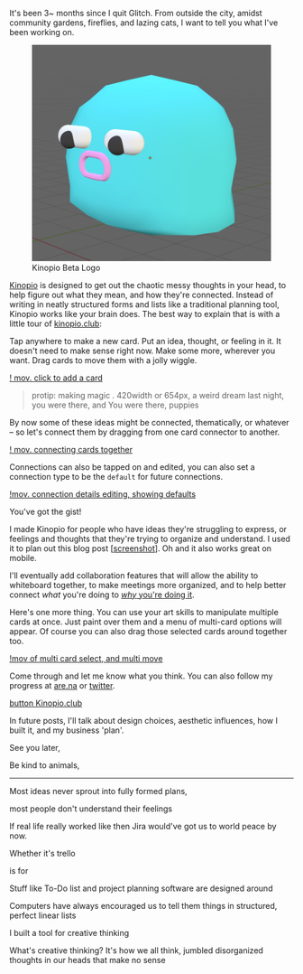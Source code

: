 It's been 3~ months since I quit Glitch. From outside the city, amidst community gardens, fireflies, and lazing cats, I want to tell you what I've been working on.

<figure>
  <img src="/images/2019/kinopio-beta-logo.jpg">
  <figcaption>Kinopio Beta Logo</figcaption>
</figure>

[Kinopio](https://kinopio.club) is designed to get out the chaotic messy thoughts in your head, to help figure out what they mean, and how they're connected. Instead of writing in neatly structured forms and lists like a traditional planning tool, Kinopio works like your brain does. The best way to explain that is with a little tour of [kinopio.club](https://kinopio.club):

Tap anywhere to make a new card. Put an idea, thought, or feeling in it. It doesn't need to make sense right now. Make some more, wherever you want. Drag cards to move them with a jolly wiggle.


[! mov. click to add a card](#)
> protip: making magic . 420width or 654px, a weird dream last night, you were there, and You were there, puppies

By now some of these ideas might be connected, thematically, or whatever – so let's connect them by dragging from one card connector to another.

[! mov. connecting cards together](#)

Connections can also be tapped on and edited, you can also set a connection type to be the `default` for future connections.

[!mov. connection details editing, showing defaults](#)

You've got the gist!

I made Kinopio for people who have ideas they're struggling to express, or  feelings and thoughts that they're trying to organize and understand. I used it to plan out this blog post [[screenshot](#)]. Oh and it also works great on mobile.

I'll eventually add collaboration features that will allow the ability to whiteboard together, to make meetings more organized, and to help better connect _what_ you're doing to [_why_ you're doing it](http://pketh.org/better-things.html).

Here's one more thing. You can use your art skills to manipulate multiple cards at once. Just paint over them and a menu of multi-card options will appear. Of course you can also drag those selected cards around together too.

[!mov of multi card select, and multi move](#)

Come through and let me know what you think. You can also follow my progress at [are.na](https://www.are.na/kinopio) or [twitter](https://twitter.com/KinopioClub).

[button Kinopio.club](#)

In future posts, I'll talk about design choices, aesthetic influences, how I built it, and my business 'plan'.

See you later,

Be kind to animals,

---- ----




Most ideas never sprout into fully formed plans,

most people don't understand their feelings

If real life really worked like then Jira would've got us to world peace by now.


Whether it's trello


is for

Stuff like To-Do list and project planning software are designed around


Computers have always encouraged us to tell them things in structured, perfect linear lists

I built a tool for creative thinking


What's creative thinking? It's how we all think, jumbled disorganized thoughts in our heads that make no sense